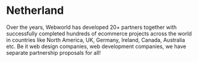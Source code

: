 Netherland
==========

Over the years, Webworld has developed 20+ partners together with successfully completed hundreds of ecommerce projects across the world in countries like North America, UK, Germany, Ireland, Canada, Australia etc. Be it web design companies, web development companies, we have separate partnership proposals for all! 
